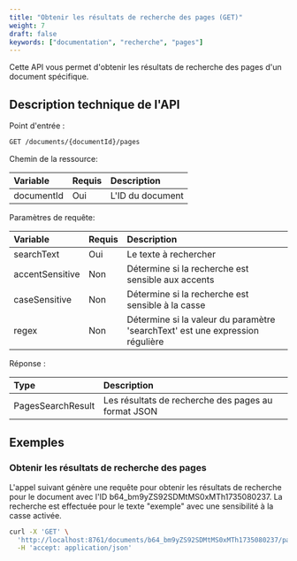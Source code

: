 ```yaml
---
title: "Obtenir les résultats de recherche des pages (GET)"
weight: 7
draft: false
keywords: ["documentation", "recherche", "pages"]
---
```


Cette API vous permet d'obtenir les résultats de recherche des pages d'un document spécifique.

## Description technique de l'API

Point d'entrée :
```bash
GET /documents/{documentId}/pages
```

Chemin de la ressource:

| Variable   | Requis | Description       |
|:-----------|:-------|:------------------|
| documentId | Oui    | L'ID du document  |


Paramètres de requête:

| Variable        | Requis | Description                                                                   |
|:----------------|:-------|:------------------------------------------------------------------------------|
| searchText      | Oui    | Le texte à rechercher                                                         |
| accentSensitive | Non    | Détermine si la recherche est sensible aux accents                            |
| caseSensitive   | Non    | Détermine si la recherche est sensible à la casse                             |
| regex           | Non    | Détermine si la valeur du paramètre 'searchText' est une expression régulière |



Réponse :

| Type               | Description                                         |
|:-------------------|:----------------------------------------------------|
| PagesSearchResult  | Les résultats de recherche des pages au format JSON |

## Exemples

### Obtenir les résultats de recherche des pages

L'appel suivant génère une requête pour obtenir les résultats de recherche
pour le document avec l'ID b64_bm9yZS92SDMtMS0xMTh1735080237. 
La recherche est effectuée pour le texte "exemple" 
avec une sensibilité à la casse activée.

```bash
curl -X 'GET' \
  'http://localhost:8761/documents/b64_bm9yZS92SDMtMS0xMTh1735080237/pages?searchText=exemple&caseSensitive=true' \
  -H 'accept: application/json'
```